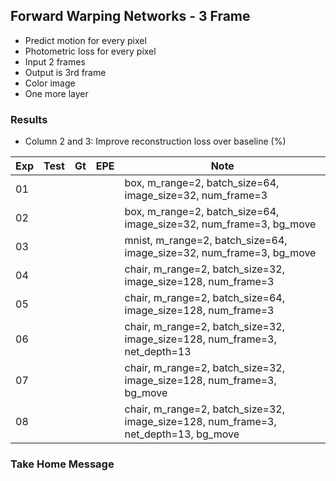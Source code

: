 ## Forward Warping Networks - 3 Frame 

- Predict motion for every pixel
- Photometric loss for every pixel
- Input 2 frames
- Output is 3rd frame
- Color image
- One more layer

### Results

- Column 2 and 3: Improve reconstruction loss over baseline (%) 

| Exp  | Test | Gt   | EPE  | Note |
| ---- | ---- | ---- | ---- | ---- | 
| 01   |  |  |  | box, m_range=2, batch_size=64, image_size=32, num_frame=3 |
| 02   |  |  |  | box, m_range=2, batch_size=64, image_size=32, num_frame=3, bg_move |
| 03   |  |  |  | mnist, m_range=2, batch_size=64, image_size=32, num_frame=3, bg_move |
| 04   |  |  |  | chair, m_range=2, batch_size=32, image_size=128, num_frame=3 |
| 05   |  |  |  | chair, m_range=2, batch_size=64, image_size=128, num_frame=3 |
| 06   |  |  |  | chair, m_range=2, batch_size=32, image_size=128, num_frame=3, net_depth=13 |
| 07   |  |  |  | chair, m_range=2, batch_size=32, image_size=128, num_frame=3, bg_move |
| 08   |  |  |  | chair, m_range=2, batch_size=32, image_size=128, num_frame=3, net_depth=13, bg_move |

### Take Home Message

